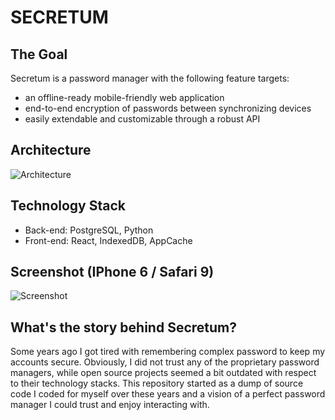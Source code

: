 # SECRETUM

## The Goal
Secretum is a password manager with the following feature targets:
* an offline-ready mobile-friendly web application
* end-to-end encryption of passwords between synchronizing devices
* easily extendable and customizable through a robust API

## Architecture
![Architecture](https://i.imgur.com/ZE47cVq.png)

## Technology Stack
* Back-end: PostgreSQL, Python
* Front-end: React, IndexedDB, AppCache

## Screenshot (IPhone 6 / Safari 9)
![Screenshot](https://i.imgur.com/rdzx735.png)

## What's the story behind Secretum?
Some years ago I got tired with remembering complex password to keep my accounts secure.
Obviously, I did not trust any of the proprietary password managers, while open source
projects seemed a bit outdated with respect to their technology stacks. This repository
started as a dump of source code I coded for myself over these years and a vision of
a perfect password manager I could trust and enjoy interacting with.
